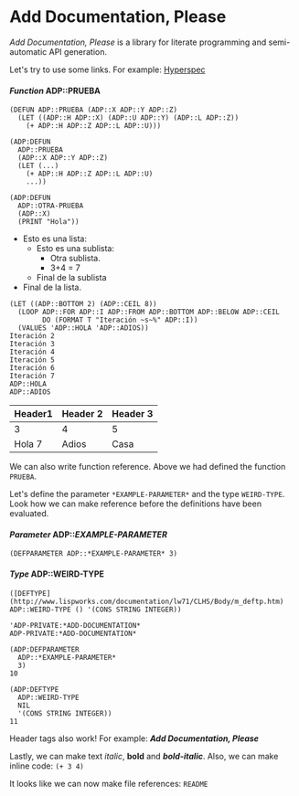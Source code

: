 # Add Documentation, Please

_Add Documentation, Please_ is a library for literate programming and semi-automatic API generation.

Let's try to use some links. For example: [Hyperspec](http://www.lispworks.com/documentation/HyperSpec/Front/)

#### ***Function*** ADP::PRUEBA

```Lisp
(DEFUN ADP::PRUEBA (ADP::X ADP::Y ADP::Z)
  (LET ((ADP::H ADP::X) (ADP::U ADP::Y) (ADP::L ADP::Z))
    (+ ADP::H ADP::Z ADP::L ADP::U)))
```

```
(ADP:DEFUN
  ADP::PRUEBA
  (ADP::X ADP::Y ADP::Z)
  (LET (...)
    (+ ADP::H ADP::Z ADP::L ADP::U)
    ...))

(ADP:DEFUN
  ADP::OTRA-PRUEBA
  (ADP::X)
  (PRINT "Hola"))
```

* Esto es una lista:
  * Esto es una sublista:
    * Otra sublista.
    * 3+4 = 7
  * Final de la sublista
* Final de la lista.

```
(LET ((ADP::BOTTOM 2) (ADP::CEIL 8))
  (LOOP ADP::FOR ADP::I ADP::FROM ADP::BOTTOM ADP::BELOW ADP::CEIL
        DO (FORMAT T "Iteración ~s~%" ADP::I))
  (VALUES 'ADP::HOLA 'ADP::ADIOS))
Iteración 2
Iteración 3
Iteración 4
Iteración 5
Iteración 6
Iteración 7
ADP::HOLA
ADP::ADIOS
```

| Header1 | Header 2 | Header 3 |
| --- | --- | --- |
| 3 | 4 | 5 |
| Hola 7 | Adios | Casa |


We can also write function reference. Above we had defined the function `PRUEBA`.

Let's define the parameter `*EXAMPLE-PARAMETER*` and the type `WEIRD-TYPE`. Look how we can make reference before the definitions have been evaluated.

#### ***Parameter*** ADP::*EXAMPLE-PARAMETER*

```Lisp
(DEFPARAMETER ADP::*EXAMPLE-PARAMETER* 3)
```

#### ***Type*** ADP::WEIRD-TYPE

```Lisp
([DEFTYPE](http://www.lispworks.com/documentation/lw71/CLHS/Body/m_deftp.htm) ADP::WEIRD-TYPE () '(CONS STRING INTEGER))
```

```
'ADP-PRIVATE:*ADD-DOCUMENTATION*
ADP-PRIVATE:*ADD-DOCUMENTATION*

(ADP:DEFPARAMETER
  ADP::*EXAMPLE-PARAMETER*
  3)
10

(ADP:DEFTYPE
  ADP::WEIRD-TYPE
  NIL
  '(CONS STRING INTEGER))
11
```

Header tags also work! For example: ***Add Documentation, Please***

Lastly, we can make text _italic_, **bold** and ***bold-italic***. Also, we can make inline code: `(+ 3 4)`

It looks like we can now make file references: `README`

